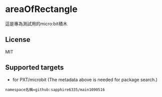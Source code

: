 # areaOfRectangle

這是專為測試用的micro:bit積木

## License

MIT

## Supported targets

* for PXT/microbit
(The metadata above is needed for package search.)

```package
namespace名稱=github:sapphire6335/main1090516